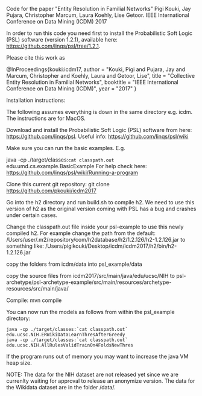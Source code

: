 Code for the paper "Entity Resolution in Familial Networks" Pigi Kouki, Jay Pujara, Christopher Marcum, Laura Koehly, Lise Getoor. IEEE International Conference on Data Mining (ICDM) 2017

In order to run this code you need first to install the Probabilistic Soft Logic (PSL) software (version 1.2.1), available here: https://github.com/linqs/psl/tree/1.2.1.

Please cite this work as

@InProceedings{kouki:icdm17,
  author       = "Kouki, Pigi and Pujara, Jay and Marcum, Christopher and Koehly, Laura and Getoor, Lise",
  title        = "Collective Entity Resolution in Familial Networks",
  booktitle    = "IEEE International Conference on Data Mining (ICDM)",
  year         = "2017"
}

Installation instructions:

The following assumes everything is down in the same directory e.g. icdm. The instructions are for MacOS.

Download and install the Probabilistic Soft Logic (PSL) software from here: https://github.com/linqs/psl. Useful info: https://github.com/linqs/psl/wiki

Make sure you can run the basic examples. E.g.

java -cp ./target/classes:`cat classpath.out` edu.umd.cs.example.BasicExample
For help check here: https://github.com/linqs/psl/wiki/Running-a-program

Clone this current git repository: git clone https://github.com/pkouki/icdm2017

Go into the h2 directory and run build.sh to compile h2. We need to use this version of h2 as the original version coming with PSL has a bug and crashes under certain cases.

Change the classpath.out file inside your psl-example to use this newly compiled h2. For example change the path from the default: /Users/user/.m2/repository/com/h2database/h2/1.2.126/h2-1.2.126.jar to something like: 
/Users/pigikouki/Desktop/icdm/icdm2017/h2/bin/h2-1.2.126.jar

copy the folders from icdm/data into psl_example/data

copy the source files from icdm2017/src/main/java/edu/ucsc/NIH to psl-archetype/psl-archetype-example/src/main/resources/archetype-resources/src/main/java/

Compile: mvn compile

You can now run the models as follows from within the psl_example directory:

    java -cp ./target/classes:`cat classpath.out` edu.ucsc.NIH.ERWikiDataLearnThresAfterGreedy
    java -cp ./target/classes:`cat classpath.out` edu.ucsc.NIH.AllRulesValidTrainOn4FoldsNewThres
    
If the program runs out of memory you may want to increase the java VM heap size.

NOTE: The data for the NIH dataset are not released yet since we are currenlty waiting for approval to release an anonymize version. The data for the Wikidata dataset are in the folder /data/.
